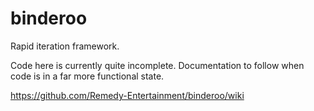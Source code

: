 # binderoo
Rapid iteration framework.

Code here is currently quite incomplete. Documentation to follow when code
is in a far more functional state.

https://github.com/Remedy-Entertainment/binderoo/wiki
